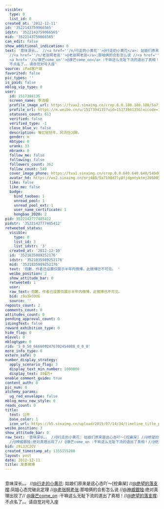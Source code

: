 ```yaml
---
visible:
  type: 0
  list_id: 0
created_at: '2012-12-11'
id: '3522143759066565'
idstr: '3522143759066565'
mid: '3522143759066565'
can_edit: false
show_additional_indication: 0
text: '意味深长。。 //<a href=''/n/行走的小黄花''>@行走的小黄花</a>: 姑娘们原来是这心态吖〜[挖鼻屎] //<a href=''/n/绝望的落支撑''>@绝望的落支撑</a>:凤姐心态完破此定理
  //<a href=''/n/老张啊老张''>@老张啊老张</a>:那咱俩的合影怎么说 //<a href=''/n/神威銀独''>@神威銀独</a>:绝对真理出现了//
  <a href=''/n/康芒come_on''>@康芒come_on</a> :干嘛这么无耻下流的道出了真相！//<a href=''/n/绝望的落支撑''>@绝望的落支撑</a>:
  不点名了。。请自觉对号入座'
source: iPad客户端
favorited: false
pic_types: ''
is_paid: false
mblog_vip_type: 0
user:
  id: 1517394135
  screen_name: 李消极
  profile_image_url: https://tvax2.sinaimg.cn/crop.0.0.180.180.180/5a7198d7ly8fjdgmtyktmj20500500so.jpg?KID=imgbed,tva&Expires=1606399768&ssig=C9A643v00r
  profile_url: https://m.weibo.cn/u/1517394135?uid=1517394135&luicode=10000011&lfid=2304131517394135_-_WEIBO_SECOND_PROFILE_WEIBO
  statuses_count: 613
  verified: false
  verified_type: -1
  close_blue_v: false
  description: 唯忆轻狂年，风流任沉醉。
  gender: m
  mbtype: 0
  urank: 33
  mbrank: 0
  follow_me: false
  following: false
  followers_count: 362
  follow_count: 549
  cover_image_phone: https://tva1.sinaimg.cn/crop.0.0.640.640.640/549d0121tw1egm1kjly3jj20hs0hsq4f.jpg
  avatar_hd: https://wx2.sinaimg.cn/orj480/5a7198d7ly8fjdgmtyktmj20500500so.jpg
  like: false
  like_me: false
  badge:
    bind_taobao: 1
    unread_pool: 1
    unread_pool_ext: 1
    user_name_certificate: 1
    hongbao_2020: 2
pid: 3522142777485412
pidstr: '3522142777485412'
retweeted_status:
  visible:
    type: 0
    list_id: 3
    list_idstr: '3'
  created_at: '2012-12-10'
  id: '3521835989252176'
  idstr: '3521835989252176'
  mid: '3521835989252176'
  text: '抱歉，作者已设置仅展示半年内微博，此微博已不可见。 '
  weibo_position: 2
  show_attitude_bar: 0
  retweeted: 1
  user:
  raw_text: 抱歉，作者已设置仅展示半年内微博，此微博已不可见。 ​​​
  bid: z9a3kCOUE
  source: ''
reposts_count: 2
comments_count: 0
attitudes_count: 0
pending_approval_count: 0
isLongText: false
reward_exhibition_type: 0
hide_flag: 0
mlevel: 0
mblogtype: 0
rid: '5_0_50_6666092476702454088_0_0_0'
more_info_type: 0
extern_safe: 0
number_display_strategy:
  apply_scenario_flag: 3
  display_text_min_number: 1000000
  display_text: 100万+
enable_comment_guide: true
content_auth: 0
pic_num: 0
alchemy_params:
  ug_red_envelope: false
mblog_menu_new_style: 0
reads_count: 0
title:
  text: 公开
  base_color: 1
  icon_url: https://h5.sinaimg.cn/upload/2015/07/14/34/timeline_title_public_default.png
weibo_position: 3
show_attitude_bar: 0
raw_text: '意味深长。。 //@行走的小黄花: 姑娘们原来是这心态吖〜[挖鼻屎] //@绝望的落支撑:凤姐心态完破此定理 //@老张啊老张:那咱俩的合影怎么说
  //@神威銀独:绝对真理出现了// @康芒come_on :干嘛这么无耻下流的道出了真相！//@绝望的落支撑: 不点名了。。请自觉对号入座'
bid: z9i3JC2CV
created_timestamp_at: 1355155200
layout: post
date: 2012-12-11
title: 发表微博
---
```


![]()

意味深长。。 //<a href='/n/行走的小黄花'>@行走的小黄花</a>: 姑娘们原来是这心态吖〜[挖鼻屎] //<a href='/n/绝望的落支撑'>@绝望的落支撑</a>:凤姐心态完破此定理 //<a href='/n/老张啊老张'>@老张啊老张</a>:那咱俩的合影怎么说 //<a href='/n/神威銀独'>@神威銀独</a>:绝对真理出现了// <a href='/n/康芒come_on'>@康芒come_on</a> :干嘛这么无耻下流的道出了真相！//<a href='/n/绝望的落支撑'>@绝望的落支撑</a>: 不点名了。。请自觉对号入座

